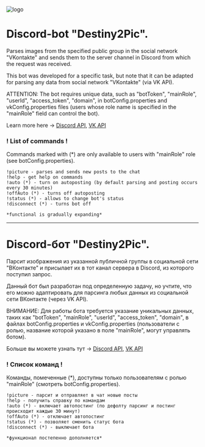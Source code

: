 ![logo](https://i.ibb.co/s20x2Yf/logo.png)

# Discord-bot "Destiny2Pic".

Parses images from the specified public group in the social network "VKontakte" and sends them
to the server channel in Discord from which the request was received.

This bot was developed for a specific task, but note that it can be adapted for parsing
any data from social network "VKontakte" (via VK API).

ATTENTION: The bot requires unique data, such as "botToken", "mainRole",
"userId", "access_token", "domain", in botConfig.properties and vkConfig.properties files (users whose role name 
is specified in the "mainRole" field can control the bot).

Learn more here -> [Discord API](https://discord.com/developers), [VK API](https://dev.vk.com/api/access-token/getting-started)

### ! List of commands !
Commands marked with (*) are only available to users with "mainRole" role (see botConfig.properties).
```
!picture - parses and sends new posts to the chat
!help - get help on commands
!auto (*) - turn on autoposting (by default parsing and posting occurs every 30 minutes)
!offAuto (*) - turns off autoposting 
!status (*) - allows to change bot's status
!disconnect (*) - turns bot off

*functional is gradually expanding*
```

---------------------------------------------------------------------------

# Discord-бот "Destiny2Pic".

Парсит изображения из указанной публичной группы в социальной сети "ВКонтакте" и присылает их 
в тот канал сервера в Discord, из которого поступил запрос.

Данный бот был разработан под определенную задачу, но учтите, что его можно адаптировать для парсинга
любых данных из социальной сети ВКонтакте (через VK API).

ВНИМАНИЕ: Для работы бота требуется указание уникальных данных, таких как "botToken", "mainRole",
"userId", "access_token", "domain", в файлах botConfig.properties и vkConfig.properties (пользователи с ролью, 
название которой указано в поле "mainRole", могут управлять ботом).

Больше вы можете узнать тут -> [Discord API](https://discord.com/developers), [VK API](https://dev.vk.com/api/access-token/getting-started)

### ! Список команд !
Команды, помеченные (*), доступны только пользователям с ролью "mainRole" (смотреть botConfig.properties).
```
!picture - парсит и отправляет в чат новые посты
!help - получить справку по командам
!auto (*) - включает автопостинг (по дефолту парсинг и постинг проиcходит каждые 30 минут)
!offAuto (*) - отключает автопостинг
!status (*) - позволяет сменить статус бота
!disconnect (*) - выключает бота

*функционал постепенно дополняется*
```